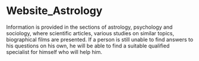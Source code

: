 # Website_Astrology
Information is provided in the sections of astrology, psychology and sociology, where scientific articles, various studies on similar topics, biographical films are presented. 
If a person is still unable to find answers to his questions on his own, he will be able to find a suitable qualified specialist for himself who will help him.

